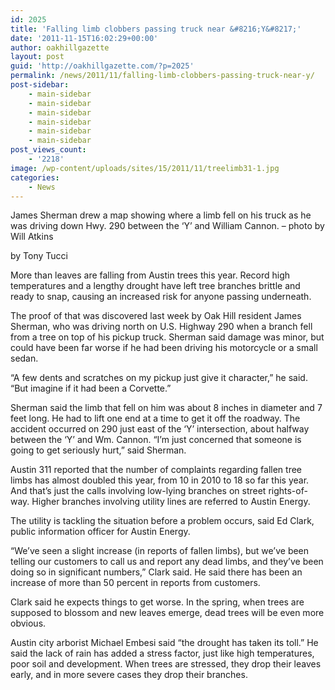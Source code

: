 ```yaml
---
id: 2025
title: 'Falling limb clobbers passing truck near &#8216;Y&#8217;'
date: '2011-11-15T16:02:29+00:00'
author: oakhillgazette
layout: post
guid: 'http://oakhillgazette.com/?p=2025'
permalink: /news/2011/11/falling-limb-clobbers-passing-truck-near-y/
post-sidebar:
    - main-sidebar
    - main-sidebar
    - main-sidebar
    - main-sidebar
    - main-sidebar
    - main-sidebar
post_views_count:
    - '2218'
image: /wp-content/uploads/sites/15/2011/11/treelimb31-1.jpg
categories:
    - News
---
```


James Sherman drew a map showing where a limb fell on his truck as he was driving down Hwy. 290 between the ‘Y’ and William Cannon. – photo by Will Atkins

by Tony Tucci

More than leaves are falling from Austin trees this year. Record high temperatures and a lengthy drought have left tree branches brittle and ready to snap, causing an increased risk for anyone passing underneath.

The proof of that was discovered last week by Oak Hill resident James Sherman, who was driving north on U.S. Highway 290 when a branch fell from a tree on top of his pickup truck. Sherman said damage was minor, but could have been far worse if he had been driving his motorcycle or a small sedan.

“A few dents and scratches on my pickup just give it character,” he said. “But imagine if it had been a Corvette.”

Sherman said the limb that fell on him was about 8 inches in diameter and 7 feet long. He had to lift one end at a time to get it off the roadway. The accident occurred on 290 just east of the ‘Y’ intersection, about halfway between the ‘Y’ and Wm. Cannon. “I’m just concerned that someone is going to get seriously hurt,” said Sherman.

Austin 311 reported that the number of complaints regarding fallen tree limbs has almost doubled this year, from 10 in 2010 to 18 so far this year. And that’s just the calls involving low-lying branches on street rights-of-way. Higher branches involving utility lines are referred to Austin Energy.

The utility is tackling the situation before a problem occurs, said Ed Clark, public information officer for Austin Energy.

“We’ve seen a slight increase (in reports of fallen limbs), but we’ve been telling our customers to call us and report any dead limbs, and they’ve been doing so in significant numbers,” Clark said. He said there has been an increase of more than 50 percent in reports from customers.

Clark said he expects things to get worse. In the spring, when trees are supposed to blossom and new leaves emerge, dead trees will be even more obvious.

Austin city arborist Michael Embesi said “the drought has taken its toll.” He said the lack of rain has added a stress factor, just like high temperatures, poor soil and development. When trees are stressed, they drop their leaves early, and in more severe cases they drop their branches.